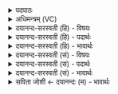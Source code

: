 <details><summary>पदपाठः</summary>

गा॒य॒त्री। त्रि॒ष्टुप्। त्रि॒स्तुबिति॑ त्रि॒ऽस्तुप्। जग॑ती। अ॒नु॒ष्टुप्। अ॒नु॒स्तुबित्य॑नु॒ऽस्तुप्। प॒ङ्क्त्या। स॒ह। बृ॒ह॒ती। उ॒ष्णिहा॑। क॒कुप्। सू॒चीभिः॑। श॒म्य॒न्तु॒। त्वा॒। ३३।
</details>

<details><summary>अधिमन्त्रम् (VC)</summary>

- विद्वांसो देवता
- प्रजापतिर्ऋषिः
- उष्णिक्
- ऋषभः
</details>

<details><summary>दयानन्द-सरस्वती (हि) - विषयः</summary>

फिर उसी विषय को अगले मन्त्र में कहा है ॥
</details>

<details><summary>दयानन्द-सरस्वती (हि) - पदार्थः</summary>

पदार्थान्वयभाषाः -  हे विद्वन् ! जो विद्वान् जन (पङ्क्त्या) विस्तारयुक्त पङ्क्ति छन्द के (सह) साथ जो (गायत्री) गानेवाले की रक्षा करती हुई गायत्री (त्रिष्टुप्) आध्यात्मिक, आधिभौतिक और आधिदैविक इन तीनों दुःखों को रोकनेवाला त्रिष्टुप् (जगती) जगत् के समान विस्तीर्ण अर्थात् फैली हुई जगती (अनुष्टुप्) जिससे पीछे से संसार के दुःखों को रोकते हैं, वह अनुष्टुप् तथा (उष्णिहा) जिससे प्रातः समय की वेला को प्राप्त करता है, उस उष्णिह् छन्द के साथ (बृहती) गम्भीर आशयवाली बृहती (ककुप्) ललित पदों के अर्थ से युक्त ककुप् छन्द (सूचीभिः) सूइयों से जैसे वस्त्र सिया जाता है, वैसे (त्वा) तुझको (शम्यन्तु) शान्तियुक्त करें वा सब विद्याओं का बोध करावें, उनका तू सेवन कर ॥३३ ॥
</details>

<details><summary>दयानन्द-सरस्वती (हि) - भावार्थः</summary>

भावार्थभाषाः -  जो विद्वान् गायत्री आदि छन्दों के अर्थ को बताने से मनुष्यों को विद्वान् करते हैं और सूई से फटे वस्त्र को सीवें त्यों अलग-अलग मतवालों का सत्य में मिलाप कर देते हैं और उनको एक मत में स्थापन करते हैं, वे जगत् के कल्याण करनेवाले होते हैं ॥३३ ॥
</details>

<details><summary>दयानन्द-सरस्वती (सं) - विषयः</summary>

पुनस्तमेव विषयमाह ॥
</details>

<details><summary>दयानन्द-सरस्वती (सं) - पदार्थः</summary>

पदार्थान्वयभाषाः -  हे विद्वन् ! ये विद्वांसः पङ्क्त्या सह गायत्री त्रिष्टुब्जगत्यनुष्टुबुष्णिहा सह बृहती ककुप्सूचीभिरिव त्वा त्वां शम्यन्तु तांस्त्वं सेवस्व ॥३३ ॥
</details>

<details><summary>दयानन्द-सरस्वती (सं) - भावार्थः</summary>

भावार्थभाषाः -  ये विद्वांसो गायत्र्यादिच्छन्दोऽर्थविज्ञापनेन मनुष्यान् विदुषः कुर्वन्ति, सूच्या छिन्नं वस्त्रमिव भिन्नमतान्यनुसंदधत्यैकमत्ये स्थापयन्ति, ते जगत्कल्याणकारका भवन्ति ॥३३ ॥
</details>

<details><summary>सविता जोशी ← दयानन्दः (म) - भावार्थः</summary>

भावार्थभाषाः -  जसे फाटलेले वस्र सुईने शिवता येते तसे वेगवेगळ्या मतांच्या लोकांना सत्याबाबत एकमत करून जे विद्वान गायत्री इत्यादी छंदांचे अर्थ सांगतात आणि माणसांना विद्वान करतात ते जगाचे कल्याण करतात.
</details>